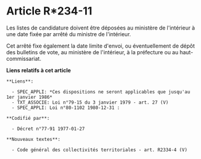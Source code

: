 # Article R*234-11

Les listes de candidature doivent être déposées au ministère de l'intérieur à une date fixée par arrêté du ministre de
l'intérieur.

Cet arrêté fixe également la date limite d'envoi, ou éventuellement de dépôt des bulletins de vote, au ministère de
l'intérieur, à la préfecture ou au haut-commissariat.

**Liens relatifs à cet article**

	**Liens**:

	  - SPEC_APPLI: *Ces dispositions ne seront applicables que jusqu'au 1er janvier 1986*
	  - TXT_ASSOCIE: Loi n°79-15 du 3 janvier 1979 - art. 27 (V)
	  - SPEC_APPLI: Loi n°80-1102 1980-12-31 :

	**Codifié par**:

	  - Décret n°77-91 1977-01-27

	**Nouveaux textes**:

	  - Code général des collectivités territoriales - art. R2334-4 (V)
